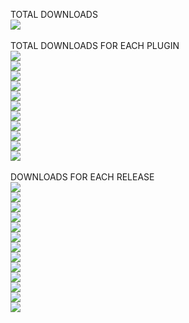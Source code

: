 TOTAL DOWNLOADS<br>
  <a href="https://img.shields.io/"><img src="https://img.shields.io/github/downloads/geojak/YouKnowWho-s-ES-Plugins/total?color=008000"></a><br>
<br>
TOTAL DOWNLOADS FOR EACH PLUGIN<br>
  <a href="https://img.shields.io/"><img src="https://img.shields.io/github/downloads/geojak/YouKnowWho-s-ES-Plugins/BunrodeaRebellion.zip?color=008000"></a><br>
  <a href="https://img.shields.io/"><img src="https://img.shields.io/github/downloads/geojak/YouKnowWho-s-ES-Plugins/EscapeVelocity.zip?color=008000"></a><br>
  <a href="https://img.shields.io/"><img src="https://img.shields.io/github/downloads/geojak/YouKnowWho-s-ES-Plugins/HaiExtension.zip?color=008000"></a><br>
  <a href="https://img.shields.io/"><img src="https://img.shields.io/github/downloads/geojak/YouKnowWho-s-ES-Plugins/HumanExtension.zip?color=008000"></a><br>
  <a href="https://img.shields.io/"><img src="https://img.shields.io/github/downloads/geojak/YouKnowWho-s-ES-Plugins/KorathInBunrodeaSpace.zip?color=008000"></a><br>
  <a href="https://img.shields.io/"><img src="https://img.shields.io/github/downloads/geojak/YouKnowWho-s-ES-Plugins/PirateStart.zip?color=008000"></a><br>
  <a href="https://img.shields.io/"><img src="https://img.shields.io/github/downloads/geojak/YouKnowWho-s-ES-Plugins/PredecessorGasGiant.zip?color=008000"></a><br>
  <a href="https://img.shields.io/"><img src="https://img.shields.io/github/downloads/geojak/YouKnowWho-s-ES-Plugins/PugGalaxyContent.zip?color=008000"></a><br>
  <a href="https://img.shields.io/"><img src="https://img.shields.io/github/downloads/geojak/YouKnowWho-s-ES-Plugins/QuargPortals.zip?color=008000"></a><br>
  <a href="https://img.shields.io/"><img src="https://img.shields.io/github/downloads/geojak/YouKnowWho-s-ES-Plugins/ReloadableNukes.zip?color=008000"></a><br>
  <a href="https://img.shields.io/"><img src="https://img.shields.io/github/downloads/geojak/YouKnowWho-s-ES-Plugins/RemantSwan.zip?color=008000"></a><br>
<br>
DOWNLOADS FOR EACH RELEASE<br>
  <a href="https://img.shields.io/"><img src="https://img.shields.io/github/downloads/geojak/YouKnowWho-s-ES-Plugins/v1.0.5-PredecessorGasGiant/total?color=008000"></a><br>
  <a href="https://img.shields.io/"><img src="https://img.shields.io/github/downloads/geojak/YouKnowWho-s-ES-Plugins/v1.0.3-QuargPortals/total?color=008000"></a><br>
  <a href="https://img.shields.io/"><img src="https://img.shields.io/github/downloads/geojak/YouKnowWho-s-ES-Plugins/v1.0.2-QuargPortals/total?color=008000"></a><br>
  <a href="https://img.shields.io/"><img src="https://img.shields.io/github/downloads/geojak/YouKnowWho-s-ES-Plugins/v1.0.2-KorathInBunrodeaSpace/total?color=008000"></a><br>
  <a href="https://img.shields.io/"><img src="https://img.shields.io/github/downloads/geojak/YouKnowWho-s-ES-Plugins/v1.0.2-EscapeVelocity/total?color=008000"></a><br>
  <a href="https://img.shields.io/"><img src="https://img.shields.io/github/downloads/geojak/YouKnowWho-s-ES-Plugins/v1.0.2-BunrodeaRebellion/total?color=008000"></a><br>
  <a href="https://img.shields.io/"><img src="https://img.shields.io/github/downloads/geojak/YouKnowWho-s-ES-Plugins/v1.0.1-PugGalaxyContent/total?color=008000"></a><br>
  <a href="https://img.shields.io/"><img src="https://img.shields.io/github/downloads/geojak/YouKnowWho-s-ES-Plugins/v1.0.1-PirateStart/total?color=008000"></a><br>
  <a href="https://img.shields.io/"><img src="https://img.shields.io/github/downloads/geojak/YouKnowWho-s-ES-Plugins/v1.0.1-HaiExtension/total?color=008000"></a><br>
  <a href="https://img.shields.io/"><img src="https://img.shields.io/github/downloads/geojak/YouKnowWho-s-ES-Plugins/v1.0.0-HumanExtension/total?color=008000"></a><br>
  <a href="https://img.shields.io/"><img src="https://img.shields.io/github/downloads/geojak/YouKnowWho-s-ES-Plugins/v1.0.0-RemantSwan/total?color=008000"></a><br>
  <a href="https://img.shields.io/"><img src="https://img.shields.io/github/downloads/geojak/YouKnowWho-s-ES-Plugins/v1.0.0-ReloadableNukes/total?color=008000"></a><br>
  <a href="https://img.shields.io/"><img src="https://img.shields.io/github/downloads/geojak/YouKnowWho-s-ES-Plugins/Latest/total?color=008000"></a><br>
